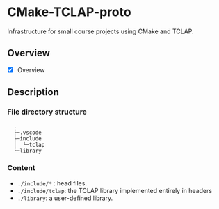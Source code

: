 # CMake-TCLAP-proto

Infrastructure for small course projects using CMake and TCLAP.

## Overview

- [x] Overview

## Description

### File directory structure

```
  .
  ├─.vscode
  ├─include
  │  └─tclap
  └─library
```

### Content

- `./include/*` : head files.
- `./include/tclap`:  the TCLAP library implemented entirely in headers
- `./library`: a user-defined library.
